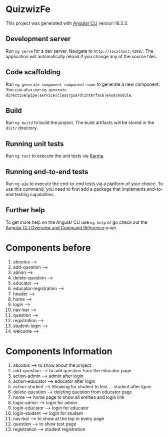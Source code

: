 # QuizwizFe

This project was generated with [Angular CLI](https://github.com/angular/angular-cli) version 16.2.3.

## Development server

Run `ng serve` for a dev server. Navigate to `http://localhost:4200/`. The application will automatically reload if you change any of the source files.

## Code scaffolding

Run `ng generate component component-name` to generate a new component. You can also use `ng generate directive|pipe|service|class|guard|interface|enum|module`.

## Build

Run `ng build` to build the project. The build artifacts will be stored in the `dist/` directory.

## Running unit tests

Run `ng test` to execute the unit tests via [Karma](https://karma-runner.github.io).

## Running end-to-end tests

Run `ng e2e` to execute the end-to-end tests via a platform of your choice. To use this command, you need to first add a package that implements end-to-end testing capabilities.

## Further help

To get more help on the Angular CLI use `ng help` or go check out the [Angular CLI Overview and Command Reference](https://angular.io/cli) page.

# Components before
1. aboutus -->
2. add-question -->
3. admin --> 
4. delete-question --> 
5. educator -->
6. educator-registration -->
7. header --> 
8. home --> 
9. login -->
10. nav-bar -->
11. question --> 
12. registration --> 
13. student-login -->
14. welcome -->

# Components Information
1. aboutus --> to show about the project
2. add-question --> to add question from the educator page
3. action-admin --> admin after login
4. action-educator --> educator after login
5. action-student --> Showing for student to test ... student after lgoin
6. delete-question --> deleting question from educator page
7. home --> home page to show all entities and login link
8. login-admin --> login for admin
9. login-educator --> login for educator
10. login-student --> login for student
11. nav-bar --> to show at the top in every page
12. question --> to show test page
13. registration --> student registration 